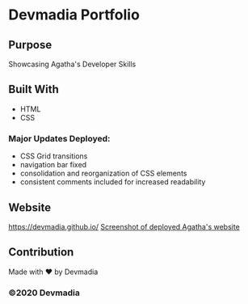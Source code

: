 # Devmadia Portfolio

## Purpose
Showcasing Agatha's Developer Skills

## Built With
* HTML
* CSS

### Major Updates Deployed: 
- CSS Grid transitions
- navigation bar fixed
- consolidation and reorganization of CSS elements
- consistent comments included for increased readability

## Website
https://devmadia.github.io/
[Screenshot of deployed Agatha's website](https://devmadia.github.io/assets/images/portfolio.png)

## Contribution
Made with ❤️ by Devmadia

### ©️2020 Devmadia
